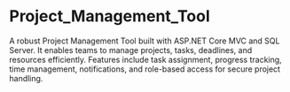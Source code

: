 # Project_Management_Tool
A robust Project Management Tool built with ASP.NET Core MVC and SQL Server. It enables teams to manage projects, tasks, deadlines, and resources efficiently. Features include task assignment, progress tracking, time management, notifications, and role-based access for secure project handling.
